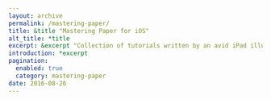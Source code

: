 ```yaml
---
layout: archive
permalink: /mastering-paper/
title: &title "Mastering Paper for iOS"
alt_title: *title
excerpt: &excerpt "Collection of tutorials written by an avid iPad illustrator to help you master [Paper for iOS](https://www.fiftythree.com/paper)."
introduction: *excerpt
pagination: 
  enabled: true
  category: mastering-paper
date: 2016-08-26
---
```

